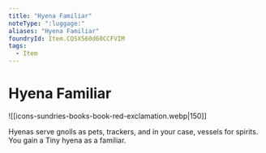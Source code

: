 ```yaml
---
title: "Hyena Familiar"
noteType: ":luggage:"
aliases: "Hyena Familiar"
foundryId: Item.CQSX560d60CCFVIM
tags:
  - Item
---
```


# Hyena Familiar
![[icons-sundries-books-book-red-exclamation.webp|150]]

Hyenas serve gnolls as pets, trackers, and in your case, vessels for spirits. You gain a Tiny hyena as a familiar.
